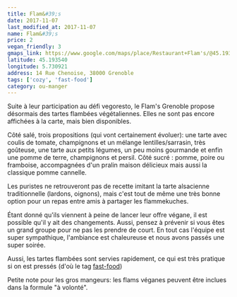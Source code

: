 ```yaml
---
title: Flam&#39;s
date: 2017-11-07
last_modified_at: 2017-11-07
name: Flam&#39;s
price: 2
vegan_friendly: 3
gmaps_link: https://www.google.com/maps/place/Restaurant+Flam's/@45.1935405,5.7309214,15z/data=!4m2!3m1!1s0x0:0x8035fc89232c9208?sa=X&ved=0ahUKEwj_9c3-_6vXAhXEfxoKHdcnDPEQ_BIIiAEwCg
latitude: 45.193540
longitude: 5.730921
address: 14 Rue Chenoise, 38000 Grenoble
tags: ['cozy', 'fast-food']
category: ou-manger
---
```


Suite à leur participation au défi vegoresto, le Flam's Grenoble propose désormais des tartes flambées végétaliennes. Elles ne sont pas encore affichées à la carte, mais bien disponibles. 

Côté salé, trois propositions (qui vont certainement évoluer): une tarte avec coulis de tomate, champignons et un mélange lentilles/sarrasin, très goûteuse, une tarte aux petits légumes, un peu moins gourmande et enfin une pomme de terre, champignons et persil. 
Côté sucré : pomme, poire ou framboise, accompagnées d'un pralin maison délicieux mais aussi la classique pomme cannelle. 

Les puristes ne retrouveront pas de recette imitant la tarte alsacienne traditionnelle (lardons, oignons), mais c'est tout de même une très bonne option pour un repas entre amis à partager les flammekuches.

Étant donné qu'ils viennent à peine de lancer leur offre végane, il est possible qu'il y ait des changements. Aussi, pensez à prévenir si vous êtes un grand groupe pour ne pas les prendre de court. En tout cas l'équipe est super sympathique, l'ambiance est chaleureuse et nous avons passés une super soirée.

Aussi, les tartes flambées sont servies rapidement, ce qui est très pratique si on est pressés (d'où le tag [fast-food](/tags/fast-food))

Petite note pour les gros mangeurs: les flams véganes peuvent être inclues dans la formule "à volonté".

